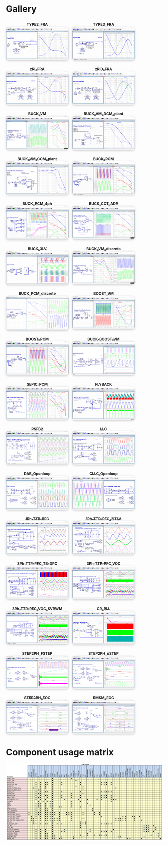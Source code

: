 # Gallery
<section style="display:flex;flex-wrap:wrap;gap:12px;">

  <a href="./TYPE2_FRA.png" style="flex:1 1 200px;max-width:200px;">
    <div align="center"><sub><strong>TYPE2_FRA</strong></sub></div>  
    <img src="./TYPE2_FRA.png" style="width:100%;border-radius:8px;box-shadow:0 2px 6px rgba(0,0,0,0.2);" />
  </a>

  <a href="./TYPE3_FRA.png" style="flex:1 1 200px;max-width:200px;">
    <div align="center"><sub><strong>TYPE3_FRA</strong></sub></div>  
    <img src="./TYPE3_FRA.png" style="width:100%;border-radius:8px;box-shadow:0 2px 6px rgba(0,0,0,0.2);" />
  </a>

  <a href="./zPI_FRA.png" style="flex:1 1 200px;max-width:200px;">
    <div align="center"><sub><strong>zPI_FRA</strong></sub></div>  
    <img src="./zPI_FRA.png" style="width:100%;border-radius:8px;box-shadow:0 2px 6px rgba(0,0,0,0.2);" />
  </a>  

  <a href="./zPID_FRA.png" style="flex:1 1 200px;max-width:200px;">
    <div align="center"><sub><strong>zPID_FRA</strong></sub></div>  
    <img src="./zPID_FRA.png" style="width:100%;border-radius:8px;box-shadow:0 2px 6px rgba(0,0,0,0.2);" />
  </a>    

  <a href="./BUCK_VM.png" style="flex:1 1 200px;max-width:200px;">
    <div align="center"><sub><strong>BUCK_VM</strong></sub></div>  
    <img src="./BUCK_VM.png" style="width:100%;border-radius:8px;box-shadow:0 2px 6px rgba(0,0,0,0.2);" />
  </a>

  <a href="./BUCK_VM_DCM_plant.png" style="flex:1 1 200px;max-width:200px;">
    <div align="center"><sub><strong>BUCK_VM_DCM_plant</strong></sub></div>  
    <img src="./BUCK_VM_DCM_plant.png" style="width:100%;border-radius:8px;box-shadow:0 2px 6px rgba(0,0,0,0.2);" />
  </a>

  <a href="./BUCK_VM_CCM_plant.png" style="flex:1 1 200px;max-width:200px;">
    <div align="center"><sub><strong>BUCK_VM_CCM_plant</strong></sub></div>  
    <img src="./BUCK_VM_CCM_plant.png" style="width:100%;border-radius:8px;box-shadow:0 2px 6px rgba(0,0,0,0.2);" />
  </a>

  <a href="./BUCK_PCM.png" style="flex:1 1 200px;max-width:200px;">
    <div align="center"><sub><strong>BUCK_PCM</strong></sub></div>  
    <img src="./BUCK_PCM.png" style="width:100%;border-radius:8px;box-shadow:0 2px 6px rgba(0,0,0,0.2);" />
  </a>

  <a href="./BUCK_PCM_4ph.png" style="flex:1 1 200px;max-width:200px;">
    <div align="center"><sub><strong>BUCK_PCM_4ph</strong></sub></div>  
    <img src="./BUCK_PCM_4ph.png" style="width:100%;border-radius:8px;box-shadow:0 2px 6px rgba(0,0,0,0.2);" />
  </a>

  <a href="./BUCK_COT_ADP.png" style="flex:1 1 200px;max-width:200px;">
    <div align="center"><sub><strong>BUCK_COT_ADP</strong></sub></div>  
    <img src="./BUCK_COT_ADP.png" style="width:100%;border-radius:8px;box-shadow:0 2px 6px rgba(0,0,0,0.2);" />
  </a>

  <a href="./BUCK_3LV.png" style="flex:1 1 200px;max-width:200px;">
    <div align="center"><sub><strong>BUCK_3LV</strong></sub></div>  
    <img src="./BUCK_3LV.png" style="width:100%;border-radius:8px;box-shadow:0 2px 6px rgba(0,0,0,0.2);" />
  </a>

  <a href="./BUCK_VM_discrete.png" style="flex:1 1 200px;max-width:200px;">
    <div align="center"><sub><strong>BUCK_VM_discrete</strong></sub></div>  
    <img src="./BUCK_VM_discrete.png" style="width:100%;border-radius:8px;box-shadow:0 2px 6px rgba(0,0,0,0.2);" />
  </a>

  <a href="./BUCK_PCM_discrete.png" style="flex:1 1 200px;max-width:200px;">
    <div align="center"><sub><strong>BUCK_PCM_discrete</strong></sub></div>  
    <img src="./BUCK_PCM_discrete.png" style="width:100%;border-radius:8px;box-shadow:0 2px 6px rgba(0,0,0,0.2);" />
  </a>

  <a href="./BOOST_VM.png" style="flex:1 1 200px;max-width:200px;">
    <div align="center"><sub><strong>BOOST_VM</strong></sub></div>  
    <img src="./BOOST_VM.png" style="width:100%;border-radius:8px;box-shadow:0 2px 6px rgba(0,0,0,0.2);" />
  </a>

  <a href="./BOOST_PCM.png" style="flex:1 1 200px;max-width:200px;">
    <div align="center"><sub><strong>BOOST_PCM</strong></sub></div>  
    <img src="./BOOST_PCM.png" style="width:100%;border-radius:8px;box-shadow:0 2px 6px rgba(0,0,0,0.2);" />
  </a>

  <a href="./BUCK-BOOST_VM.png" style="flex:1 1 200px;max-width:200px;">
    <div align="center"><sub><strong>BUCK-BOOST_VM</strong></sub></div>  
    <img src="./BUCK-BOOST_VM.png" style="width:100%;border-radius:8px;box-shadow:0 2px 6px rgba(0,0,0,0.2);" />
  </a>

  <a href="./SEPIC_PCM.png" style="flex:1 1 200px;max-width:200px;">
    <div align="center"><sub><strong>SEPIC_PCM</strong></sub></div>  
    <img src="./SEPIC_PCM.png" style="width:100%;border-radius:8px;box-shadow:0 2px 6px rgba(0,0,0,0.2);" />
  </a>

  <a href="./FLYBACK.png" style="flex:1 1 200px;max-width:200px;">
    <div align="center"><sub><strong>FLYBACK</strong></sub></div>  
    <img src="./FLYBACK.png" style="width:100%;border-radius:8px;box-shadow:0 2px 6px rgba(0,0,0,0.2);" />
  </a>

  <a href="./PSFB2.png" style="flex:1 1 200px;max-width:200px;">
    <div align="center"><sub><strong>PSFB2</strong></sub></div>  
    <img src="./PSFB2.png" style="width:100%;border-radius:8px;box-shadow:0 2px 6px rgba(0,0,0,0.2);" />
  </a>

  <a href="./LLC.png" style="flex:1 1 200px;max-width:200px;">
    <div align="center"><sub><strong>LLC</strong></sub></div>  
    <img src="./LLC.png" style="width:100%;border-radius:8px;box-shadow:0 2px 6px rgba(0,0,0,0.2);" />
  </a>

  <a href="./DAB_Openloop.png" style="flex:1 1 200px;max-width:200px;">
    <div align="center"><sub><strong>DAB_Openloop</strong></sub></div>  
    <img src="./DAB_Openloop.png" style="width:100%;border-radius:8px;box-shadow:0 2px 6px rgba(0,0,0,0.2);" />
  </a>

  <a href="./CLLC_Openloop.png" style="flex:1 1 200px;max-width:200px;">
    <div align="center"><sub><strong>CLLC_Openloop</strong></sub></div>  
    <img src="./CLLC_Openloop.png" style="width:100%;border-radius:8px;box-shadow:0 2px 6px rgba(0,0,0,0.2);" />
  </a>

  <a href="./1Ph-TTP-PFC.png" style="flex:1 1 200px;max-width:200px;">
    <div align="center"><sub><strong>1Ph-TTP-PFC</strong></sub></div>  
    <img src="./1Ph-TTP-PFC.png" style="width:100%;border-radius:8px;box-shadow:0 2px 6px rgba(0,0,0,0.2);" />
  </a>

  <a href="./1Ph-TTP-PFC_2ITLV.png" style="flex:1 1 200px;max-width:200px;">
    <div align="center"><sub><strong>1Ph-TTP-PFC_2ITLV</strong></sub></div>  
    <img src="./1Ph-TTP-PFC_2ITLV.png" style="width:100%;border-radius:8px;box-shadow:0 2px 6px rgba(0,0,0,0.2);" />
  </a>

  <a href="./3Ph-TTP-PFC_TB-DPC.png" style="flex:1 1 200px;max-width:200px;">
    <div align="center"><sub><strong>3Ph-TTP-PFC_TB-DPC</strong></sub></div>  
    <img src="./3Ph-TTP-PFC_TB-DPC.png" style="width:100%;border-radius:8px;box-shadow:0 2px 6px rgba(0,0,0,0.2);" />
  </a>

  <a href="./3Ph-TTP-PFC_VOC.png" style="flex:1 1 200px;max-width:200px;">
    <div align="center"><sub><strong>3Ph-TTP-PFC_VOC</strong></sub></div>  
    <img src="./3Ph-TTP-PFC_VOC.png" style="width:100%;border-radius:8px;box-shadow:0 2px 6px rgba(0,0,0,0.2);" />
  </a>

  <a href="./3Ph-TTP-PFC_VOC_SVPWM.png" style="flex:1 1 200px;max-width:200px;">
    <div align="center"><sub><strong>3Ph-TTP-PFC_VOC_SVPWM</strong></sub></div>  
    <img src="./3Ph-TTP-PFC_VOC_SVPWM.png" style="width:100%;border-radius:8px;box-shadow:0 2px 6px rgba(0,0,0,0.2);" />
  </a>

  <a href="./CP_PLL.png" style="flex:1 1 200px;max-width:200px;">
    <div align="center"><sub><strong>CP_PLL</strong></sub></div>  
    <img src="./CP_PLL.png" style="width:100%;border-radius:8px;box-shadow:0 2px 6px rgba(0,0,0,0.2);" />
  </a>

  <a href="./STEP2PH_FSTEP.png" style="flex:1 1 200px;max-width:200px;">
    <div align="center"><sub><strong>STEP2PH_FSTEP</strong></sub></div>  
    <img src="./STEP2PH_FSTEP.png" style="width:100%;border-radius:8px;box-shadow:0 2px 6px rgba(0,0,0,0.2);" />
  </a>

  <a href="./STEP2PH_uSTEP.png" style="flex:1 1 200px;max-width:200px;">
    <div align="center"><sub><strong>STEP2PH_uSTEP</strong></sub></div>  
    <img src="./STEP2PH_uSTEP.png" style="width:100%;border-radius:8px;box-shadow:0 2px 6px rgba(0,0,0,0.2);" />
  </a>

  <a href="./STEP2PH_FOC.png" style="flex:1 1 200px;max-width:200px;">
    <div align="center"><sub><strong>STEP2PH_FOC</strong></sub></div>  
    <img src="./STEP2PH_FOC.png" style="width:100%;border-radius:8px;box-shadow:0 2px 6px rgba(0,0,0,0.2);" />
  </a>

  <a href="./PMSM_FOC.png" style="flex:1 1 200px;max-width:200px;">
    <div align="center"><sub><strong>PMSM_FOC</strong></sub></div>  
    <img src="./PMSM_FOC.png" style="width:100%;border-radius:8px;box-shadow:0 2px 6px rgba(0,0,0,0.2);" />
  </a>




</section>

# Component usage matrix
![alt text](./ExampleList.png)